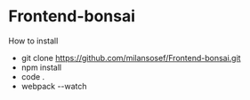 # Frontend-bonsai

How to install
- git clone https://github.com/milansosef/Frontend-bonsai.git
- npm install
- code .
- webpack --watch

